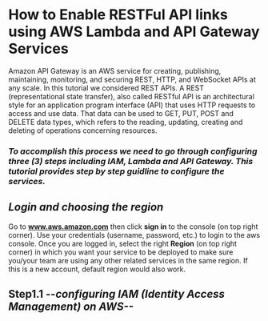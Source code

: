 
# How to Enable RESTFul API links using AWS Lambda and API Gateway Services

Amazon API Gateway is an AWS service for creating, publishing, maintaining, monitoring, and securing REST, HTTP, and WebSocket APIs at any scale. 
In this tutorial we considered REST APIs. A REST (representational state transfer), also called RESTful API is an architectural style for an 
application program interface (API) that uses HTTP requests to access and use data. That data can be used to GET, PUT, POST and DELETE data types,
which refers to the reading, updating, creating and deleting of operations concerning resources.

### ***To accomplish this process we need to go through configuring three (3) steps including IAM, Lambda and API Gateway. This tutorial provides step by step guidline to configure the services.***

## ***Login and choosing the region***

Go to **www.aws.amazon.com** then click **sign in** to the console (on top right corner). Use your credentials (username, password, etc.) to login to the aws console.
Once you are logged in, select the right **Region** (on top right corner) in which you want your service to be deployed to make sure you/your team are using any other related services in the same region. If this is a new account, default region would also work.

## Step1.1 ***--configuring IAM (Identity Access Management) on AWS--***
